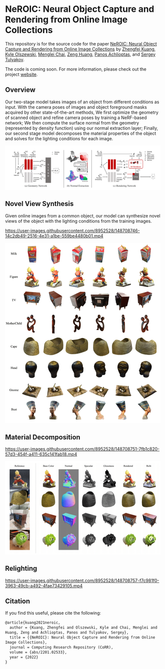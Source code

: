 # NeROIC: Neural Object Capture and Rendering from Online Image Collections

This repository is for the source code for the paper [NeROIC: Neural Object Capture and Rendering from Online Image Collections](https://arxiv.org/abs/2201.02533) by [Zhengfei Kuang](https://zhengfeikuang.com), [Kyle Olszewski](https://kyleolsz.github.io/), [Menglei Chai](https://mlchai.com/), [Zeng Huang](https://zeng.science/), [Panos Achlioptas](https://optas.github.io/), and [Sergey Tulyakov](http://stulyakov.com).

The code is coming soon. For more information, please check out the project [website](https://formyfamily.github.io/NeROIC/).

## Overview

Our two-stage model takes images of an object from different conditions as input. 
With the camera poses of images and object foreground masks acquired by other state-of-the-art methods, 
We first optimize the geometry of scanned object and refine camera poses by training a NeRF-based network; 
We then compute the surface normal from the geometry (represented by density function) using our normal extraction layer;
Finally, our second stage model decomposes the material properties of the object and solves for the lighting conditions for each image. 

![Screenshot](resources/framework.png)

## Novel View Synthesis

Given online images from a common object, our model can synthesize novel views of the object with the lighting conditions from the training images.

https://user-images.githubusercontent.com/8952528/148708746-14c2db49-2516-4e31-a1be-559be4480b01.mp4

![Screenshot](resources/nvs.png)

## Material Decomposition

https://user-images.githubusercontent.com/8952528/148708751-7fb1c820-57d3-454f-a411-635c141fab18.mp4

![Screenshot](resources/material.png)

## Relighting

https://user-images.githubusercontent.com/8952528/148708757-f7c981f0-3963-49cb-a492-4fae73429105.mp4

## Citation

If you find this useful, please cite the following:
```
@article{kuang2021neroic,
  author = {Kuang, Zhengfei and Olszewski, Kyle and Chai, Menglei and Huang, Zeng and Achlioptas, Panos and Tulyakov, Sergey},
  title = {{NeROIC}: Neural Object Capture and Rendering from Online Image Collections},
  journal = Computing Research Repository (CoRR),
  volume = {abs/2201.02533},
  year = {2022}
}
